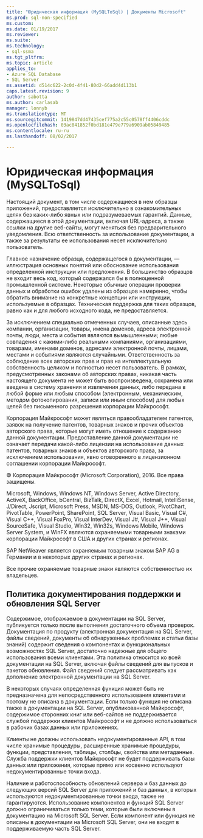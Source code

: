 ```yaml
---
title: "Юридическая информация (MySQLToSql) | Документы Microsoft"
ms.prod: sql-non-specified
ms.custom: 
ms.date: 01/19/2017
ms.reviewer: 
ms.suite: 
ms.technology:
- sql-ssma
ms.tgt_pltfrm: 
ms.topic: article
applies_to:
- Azure SQL Database
- SQL Server
ms.assetid: d514c622-2c0d-4f41-80d2-66add4d113b1
caps.latest.revision: 9
author: sabotta
ms.author: carlasab
manager: lonnyb
ms.translationtype: MT
ms.sourcegitcommit: 1419847dd47435cef775a2c55c0578ff4406cddc
ms.openlocfilehash: 03ac841852f0bd181e479e779a6909ab05849485
ms.contentlocale: ru-ru
ms.lasthandoff: 08/02/2017

---
```

# <a name="legal-notice-mysqltosql"></a>Юридическая информация (MySQLToSql)
Настоящий документ, в том числе содержащиеся в нем образцы приложений, предоставляется исключительно в ознакомительных целях без каких-либо явных или подразумеваемых гарантий. Данные, содержащиеся в этой документации, включая URL-адреса, а также ссылки на другие веб-сайты, могут меняться без предварительного уведомления. Всю ответственность за использование документации, а также за результаты ее использования несет исключительно пользователь.  
  
Главное назначение образца, содержащегося в документации, — иллюстрация основных понятий или обоснование использования определенной инструкции или предложения. В большинство образцов не входит весь код, который содержался бы в полноценной промышленной системе. Некоторые обычные операции проверки данных и обработки ошибок удалены из образцов намеренно, чтобы обратить внимание на конкретные концепции или инструкции, используемые в образцах. Техническая поддержка для таких образцов, равно как и для любого исходного кода, не предоставляется.  
  
За исключением специально отмеченных случаев, описанные здесь компании, организации, товары, имена доменов, адреса электронной почты, люди, места и события являются вымышленными; любые совпадения с какими-либо реальными компаниями, организациями, товарами, именами доменов, адресами электронной почты, лицами, местами и событиями являются случайными. Ответственность за соблюдение всех авторских прав и прав на интеллектуальную собственность целиком и полностью несет пользователь. В рамках, предусмотренных законами об авторских правах, никакая часть настоящего документа не может быть воспроизведена, сохранена или введена в систему хранения и извлечения данных, либо передана в любой форме или любым способом (электронным, механическим, методом фотокопирования, записи или иным способом) для любых целей без письменного разрешения корпорации Майкрософт.  
  
Корпорация Майкрософт может являться правообладателем патентов, заявок на получение патентов, товарных знаков и прочих объектов авторского права, которые могут иметь отношение к содержанию данной документации. Предоставление данной документации не означает передачи какой-либо лицензии на использование данных патентов, товарных знаков и объектов авторского права, за исключением использования, явно оговоренного в лицензионном соглашении корпорации Майкрософт.  
  
© Корпорация Майкрософт (Microsoft Corporation), 2016. Все права защищены.  
  
Microsoft, Windows, Windows NT, Windows Server, Active Directory, ActiveX, BackOffice, bCentral, BizTalk, DirectX, Excel, Hotmail, IntelliSense, J/Direct, Jscript, Microsoft Press, MSDN, MS-DOS, Outlook, PivotChart, PivotTable, PowerPoint, SharePoint, SQL Server, Visual Basic, Visual C#, Visual C++, Visual FoxPro, Visual InterDev, Visual J#, Visual J++, Visual SourceSafe, Visual Studio, Win32, Win32s, Windows Mobile, Windows Server System, и WinFX являются охраняемыми товарными знаками корпорации Майкрософт в США и других странах и регионах.  
  
SAP NetWeaver является охраняемым товарным знаком SAP AG в Германии и в некоторых других странах и регионах.  
  
Все прочие охраняемые товарные знаки являются собственностью их владельцев.  
  
## <a name="documentation-policy-for-sql-server-support-and-upgrade"></a>Политика документирования поддержки и обновления SQL Server  
Содержимое, отображаемое в документации на SQL Server, публикуется только после выполнения достаточного объема проверок. Документация по продукту (электронная документация на SQL Server, файлы сведений, документы об обнаруженных проблемах и статьи базы знаний) содержит сведения о компонентах и функциональных возможностях SQL Server, достаточно надежные для общего использования всеми клиентами. Эта политика относится ко всей документации на SQL Server, включая файлы сведений для выпусков и пакетов обновления. Файл сведений следует рассматривать как дополнение электронной документации на SQL Server.  
  
В некоторых случаях определенная функция может быть не предназначена для непосредственного использования клиентами и поэтому не описана в документации. Если только функция не описана также в документации на SQL Server, опубликованной Майкрософт, содержимое сторонних книг или веб-сайтов не поддерживается службой поддержки клиентов Майкрософт и не должно использоваться в рабочих базах данных или приложениях.  
  
Клиенты не должны использовать недокументированные API, в том числе хранимые процедуры, расширенные хранимые процедуры, функции, представления, таблицы, столбцы, свойства или метаданные. Служба поддержки клиентов Майкрософт не будет поддерживать базы данных или приложения, которые прямо или косвенно используют недокументированные точки входа.  
  
Наличие и работоспособность обновлений сервера и баз данных до следующих версий SQL Server для приложений и баз данных, в которых используются недокументированные точки входа, также не гарантируются. Использование компонентов и функций SQL Server должно ограничиваться только теми, которые были включены в документацию на Microsoft SQL Server. Если компонент или функция не описаны в документации на Microsoft SQL Server, они не входят в поддерживаемую часть SQL Server.  
  

